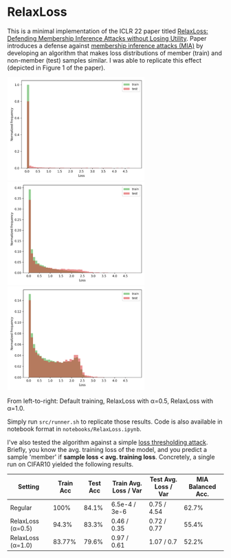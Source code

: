 # RelaxLoss
This is a minimal implementation of the ICLR 22 paper titled [RelaxLoss: Defending Membership Inference Attacks without Losing Utility](https://openreview.net/forum?id=FEDfGWVZYIn).
Paper introduces a defense against [membership inference attacks (MIA)](https://arxiv.org/abs/1610.05820) by developing an algorithm that makes loss distributions of member (train) and non-member (test) samples similar. I was able to replicate this effect (depicted in Figure 1 of the paper).


<img src="plots/default.png" width="320" />  <img src="plots/alpha_05.png" width="320"/> <img src="plots/alpha_1.png" width="320"/> 

From left-to-right: Default training, RelaxLoss with α=0.5, RelaxLoss with α=1.0.

Simply run ```src/runner.sh``` to replicate those results. Code is also available in notebook format in ```notebooks/RelaxLoss.ipynb```.

I've also tested the algorithm against a simple [loss thresholding attack](https://arxiv.org/abs/1709.01604). Briefly, you know the avg. training loss of the model,
and you predict a sample 'member' if **sample loss < avg. training loss**. Concretely, a single run on CIFAR10 yielded the following results.



| Setting  | Train Acc | Test Acc | Train Avg. Loss / Var | Test Avg. Loss / Var | MIA Balanced Acc.
| ------------- | ------------- | ------------- | ------------- | ------------- | ------------- |
| Regular  | 100%  | 84.1% | 6.5e-4 / 3e-6 | 0.75 / 4.54 | 62.7% |
| RelaxLoss (α=0.5) | 94.3%  | 83.3% | 0.46 / 0.35 | 0.72 / 0.77 | 55.4% |
| RelaxLoss (α=1.0)  | 83.77%  | 79.6% | 0.97 / 0.61 | 1.07 / 0.7 | 52.2% |
